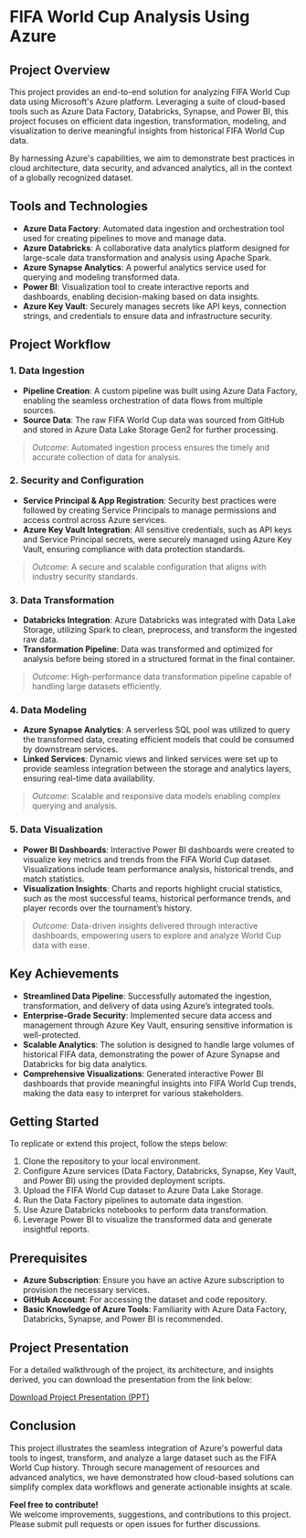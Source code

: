 # **FIFA World Cup Analysis Using Azure**

## **Project Overview**

This project provides an end-to-end solution for analyzing FIFA World Cup data using Microsoft's Azure platform. Leveraging a suite of cloud-based tools such as Azure Data Factory, Databricks, Synapse, and Power BI, this project focuses on efficient data ingestion, transformation, modeling, and visualization to derive meaningful insights from historical FIFA World Cup data.

By harnessing Azure's capabilities, we aim to demonstrate best practices in cloud architecture, data security, and advanced analytics, all in the context of a globally recognized dataset.

## **Tools and Technologies**

- **Azure Data Factory**: Automated data ingestion and orchestration tool used for creating pipelines to move and manage data.
- **Azure Databricks**: A collaborative data analytics platform designed for large-scale data transformation and analysis using Apache Spark.
- **Azure Synapse Analytics**: A powerful analytics service used for querying and modeling transformed data.
- **Power BI**: Visualization tool to create interactive reports and dashboards, enabling decision-making based on data insights.
- **Azure Key Vault**: Securely manages secrets like API keys, connection strings, and credentials to ensure data and infrastructure security.

## **Project Workflow**

### 1. **Data Ingestion**
   - **Pipeline Creation**: A custom pipeline was built using Azure Data Factory, enabling the seamless orchestration of data flows from multiple sources.
   - **Source Data**: The raw FIFA World Cup data was sourced from GitHub and stored in Azure Data Lake Storage Gen2 for further processing.
   
   > *Outcome*: Automated ingestion process ensures the timely and accurate collection of data for analysis.

### 2. **Security and Configuration**
   - **Service Principal & App Registration**: Security best practices were followed by creating Service Principals to manage permissions and access control across Azure services.
   - **Azure Key Vault Integration**: All sensitive credentials, such as API keys and Service Principal secrets, were securely managed using Azure Key Vault, ensuring compliance with data protection standards.
   
   > *Outcome*: A secure and scalable configuration that aligns with industry security standards.

### 3. **Data Transformation**
   - **Databricks Integration**: Azure Databricks was integrated with Data Lake Storage, utilizing Spark to clean, preprocess, and transform the ingested raw data.
   - **Transformation Pipeline**: Data was transformed and optimized for analysis before being stored in a structured format in the final container.
   
   > *Outcome*: High-performance data transformation pipeline capable of handling large datasets efficiently.

### 4. **Data Modeling**
   - **Azure Synapse Analytics**: A serverless SQL pool was utilized to query the transformed data, creating efficient models that could be consumed by downstream services.
   - **Linked Services**: Dynamic views and linked services were set up to provide seamless integration between the storage and analytics layers, ensuring real-time data availability.
   
   > *Outcome*: Scalable and responsive data models enabling complex querying and analysis.

### 5. **Data Visualization**
   - **Power BI Dashboards**: Interactive Power BI dashboards were created to visualize key metrics and trends from the FIFA World Cup dataset. Visualizations include team performance analysis, historical trends, and match statistics.
   - **Visualization Insights**: Charts and reports highlight crucial statistics, such as the most successful teams, historical performance trends, and player records over the tournament’s history.
   
   > *Outcome*: Data-driven insights delivered through interactive dashboards, empowering users to explore and analyze World Cup data with ease.

## **Key Achievements**
- **Streamlined Data Pipeline**: Successfully automated the ingestion, transformation, and delivery of data using Azure’s integrated tools.
- **Enterprise-Grade Security**: Implemented secure data access and management through Azure Key Vault, ensuring sensitive information is well-protected.
- **Scalable Analytics**: The solution is designed to handle large volumes of historical FIFA data, demonstrating the power of Azure Synapse and Databricks for big data analytics.
- **Comprehensive Visualizations**: Generated interactive Power BI dashboards that provide meaningful insights into FIFA World Cup trends, making the data easy to interpret for various stakeholders.

## **Getting Started**

To replicate or extend this project, follow the steps below:
1. Clone the repository to your local environment.
2. Configure Azure services (Data Factory, Databricks, Synapse, Key Vault, and Power BI) using the provided deployment scripts.
3. Upload the FIFA World Cup dataset to Azure Data Lake Storage.
4. Run the Data Factory pipelines to automate data ingestion.
5. Use Azure Databricks notebooks to perform data transformation.
6. Leverage Power BI to visualize the transformed data and generate insightful reports.

## **Prerequisites**

- **Azure Subscription**: Ensure you have an active Azure subscription to provision the necessary services.
- **GitHub Account**: For accessing the dataset and code repository.
- **Basic Knowledge of Azure Tools**: Familiarity with Azure Data Factory, Databricks, Synapse, and Power BI is recommended.

## **Project Presentation**

For a detailed walkthrough of the project, its architecture, and insights derived, you can download the presentation from the link below:

[Download Project Presentation (PPT)](./FIFA_World_Cup_Analysis_Azure.pptx)

## **Conclusion**

This project illustrates the seamless integration of Azure's powerful data tools to ingest, transform, and analyze a large dataset such as the FIFA World Cup history. Through secure management of resources and advanced analytics, we have demonstrated how cloud-based solutions can simplify complex data workflows and generate actionable insights at scale.

**Feel free to contribute!**  
We welcome improvements, suggestions, and contributions to this project. Please submit pull requests or open issues for further discussions.
